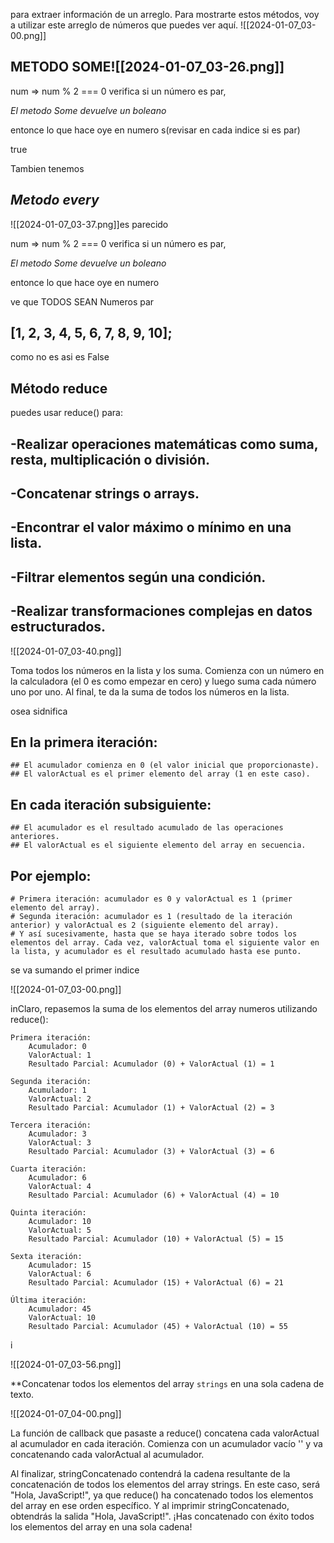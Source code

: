  para extraer información de un arreglo. Para mostrarte estos métodos, voy a utilizar este arreglo de números que puedes ver aquí.
![[2024-01-07_03-00.png]]

## METODO SOME![[2024-01-07_03-26.png]]
 num => num % 2 === 0 verifica si un número es par, 

 *El metodo Some devuelve un boleano*

entonce lo que hace oye  en numero s(revisar en cada indice si es par)

true

Tambien tenemos

## *Metodo every*

![[2024-01-07_03-37.png]]es parecido

 num => num % 2 === 0 verifica si un número es par, 

 *El metodo Some devuelve un boleano*

entonce lo que hace oye  en numero 

ve que TODOS SEAN Numeros par
## [1, 2, 3, 4, 5, 6, 7, 8, 9, 10];

como no es asi es False

## Método reduce

puedes usar reduce() para:

## -Realizar operaciones matemáticas como suma, resta, multiplicación o división. 
## -Concatenar strings o arrays. 
## -Encontrar el valor máximo o mínimo en una lista.
## -Filtrar elementos según una condición. 
## -Realizar transformaciones complejas en datos estructurados.

![[2024-01-07_03-40.png]]

Toma todos los números en la lista y los suma. Comienza con un número en la calculadora (el 0 es como empezar en cero) y luego suma cada número uno por uno. Al final, te da la suma de todos los números en la lista.

osea sidnifica
## En la primera iteración:

    ## El acumulador comienza en 0 (el valor inicial que proporcionaste).
    ## El valorActual es el primer elemento del array (1 en este caso).

## En cada iteración subsiguiente:

    ## El acumulador es el resultado acumulado de las operaciones anteriores.
    ## El valorActual es el siguiente elemento del array en secuencia.

## Por ejemplo:

    # Primera iteración: acumulador es 0 y valorActual es 1 (primer elemento del array).
    # Segunda iteración: acumulador es 1 (resultado de la iteración anterior) y valorActual es 2 (siguiente elemento del array).
    # Y así sucesivamente, hasta que se haya iterado sobre todos los elementos del array. Cada vez, valorActual toma el siguiente valor en la lista, y acumulador es el resultado acumulado hasta ese punto.


se va sumando el primer indice 

![[2024-01-07_03-00.png]]

inClaro, repasemos la suma de los elementos del array numeros utilizando reduce():

    Primera iteración:
        Acumulador: 0
        ValorActual: 1
        Resultado Parcial: Acumulador (0) + ValorActual (1) = 1

    Segunda iteración:
        Acumulador: 1
        ValorActual: 2
        Resultado Parcial: Acumulador (1) + ValorActual (2) = 3

    Tercera iteración:
        Acumulador: 3
        ValorActual: 3
        Resultado Parcial: Acumulador (3) + ValorActual (3) = 6

    Cuarta iteración:
        Acumulador: 6
        ValorActual: 4
        Resultado Parcial: Acumulador (6) + ValorActual (4) = 10

    Quinta iteración:
        Acumulador: 10
        ValorActual: 5
        Resultado Parcial: Acumulador (10) + ValorActual (5) = 15

    Sexta iteración:
        Acumulador: 15
        ValorActual: 6
        Resultado Parcial: Acumulador (15) + ValorActual (6) = 21

    Última iteración:
        Acumulador: 45
        ValorActual: 10
        Resultado Parcial: Acumulador (45) + ValorActual (10) = 55
i

![[2024-01-07_03-56.png]]


**Concatenar todos los elementos del array `strings` en una sola cadena de texto.


![[2024-01-07_04-00.png]]

La función de callback que pasaste a reduce() concatena cada valorActual al acumulador en cada iteración. Comienza con un acumulador vacío '' y va concatenando cada valorActual al acumulador.

Al finalizar, stringConcatenado contendrá la cadena resultante de la concatenación de todos los elementos del array strings. En este caso, será "Hola, JavaScript!", ya que reduce() ha concatenado todos los elementos del array en ese orden específico. Y al imprimir stringConcatenado, obtendrás la salida "Hola, JavaScript!". ¡Has concatenado con éxito todos los elementos del array en una sola cadena!
